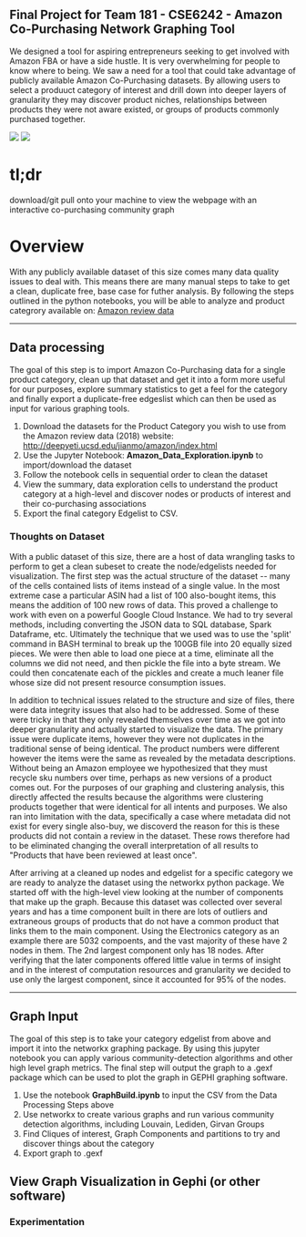 ## Final Project for Team 181 - CSE6242 - Amazon Co-Purchasing Network Graphing Tool

We designed a tool for aspiring entrepreneurs seeking to get involved with Amazon FBA or have a side hustle.  It is very overwhelming for people to know where to being.  We saw a need for a tool that could take advantage of publicly available Amazon Co-Purchasing datasets.  By allowing users to select a produuct category of interest and drill down into deeper layers of granularity they may discover product niches, relationships between products they were not aware existed, or groups of products commonly purchased together.




<p float="center">
 <img src="https://github.com/0n0n0m0uz/CSE6242_Team181_Amazon/blob/main/images/maximal_cliques2.jpg"/>
 <img src="https://github.com/0n0n0m0uz/CSE6242_Team181_Amazon/blob/main/images/LeidenImg.png"/>
</p>

# tl;dr 
download/git pull onto your machine to view the webpage with an interactive co-purchasing community graph

# Overview

With any publicly available dataset of this size comes many data quality issues to deal with.  This means there are many manual steps to take to get a clean, duplicate free, base case for futher analysis.  By following the steps outlined in the python notebooks, you will be able to analyze and product categrory available on: 
[Amazon review data](http://deepyeti.ucsd.edu/jianmo/amazon/index.html)

***
## Data processing

The goal of this step is to import Amazon Co-Purchasing data for a single product category, clean up that dataset and get it into a form more useful for our purposes, explore summary statistics to get a feel for the category and finally export a duplicate-free edgeslist which can then be used as input for various graphing tools.

1. Download the datasets for the Product Category you wish to use from the Amazon review data (2018) website:
http://deepyeti.ucsd.edu/jianmo/amazon/index.html
2. Use the Jupyter Notebook: **Amazon_Data_Exploration.ipynb** to import/download the dataset
3. Follow the notebook cells in sequential order to clean the dataset
4. View the summary, data exploration cells to understand the product category at a high-level and discover nodes or products of interest and their co-purchasing associations
5. Export the final category Edgelist to CSV.

### Thoughts on Dataset
With a public dataset of this size, there are a host of data wrangling tasks to perform to get a clean subeset to create the node/edgelists needed for visualization. The first step was the actual structure of the dataset -- many of the cells contained lists of items instead of a single value. In the most extreme case a particular ASIN had a list of 100 also-bought items, this means the addition of 100 new rows of data.  This proved a challenge to work with even on a powerful Google Cloud Instance.  We had to try several methods, including converting the JSON data to SQL database, Spark Dataframe, etc. Ultimately the technique that we used was to use the 'split' command in BASH terminal to break up the 100GB file into 20 equally sized pieces.  We were then able to load one piece at a time, eliminate all the columns we did not need, and then pickle the file into a byte stream.  We could then concatenate each of the pickles and create a much leaner file whose size did not present resource consumption issues.

In addition to technical issues related to the structure and size of files, there were data integrity issues that also had to be addressed.  Some of these were tricky in that they only revealed themselves over time as we got into deeper granularity and actually started to visualize the data.  The primary issue were duplicate items, however they were not duplicates in the traditional sense of being identical.  The product numbers were different however the items were the same as revealed by the metadata descriptions.  Without being an Amazon employee we hypothesized that they must recycle sku numbers over time, perhaps as new versions of a product comes out.  For the purposes of our graphing and clustering analysis, this directly affected the results because the algorithms were clustering products together that were identical for all intents and purposes. We also ran into limitation with the data, specifically a case where metadata did not exist for every single also-buy, we discoverd the reason for this is these products did not contain a review in the dataset.  These rows therefore had to be eliminated changing the overall interpretation of all results to "Products that have been reviewed at least once".

After arriving at a cleaned up nodes and edgelist for a specific category we are ready to analyze the dataset using the networkx python package.  We started off with the high-level view looking at the number of components that make up the graph. Because this dataset was collected over several years and has a time component built in there are lots of outliers and extraneous groups of products that do not have a common product that links them to the main component.  Using the Electronics category as an example there are 5032 compoents, and the vast majority of these have 2 nodes in them.  The 2nd largest component only has 18 nodes.  After verifying that the later components offered little value in terms of insight and in the interest of computation resources and granularity we decided to use only the largest component, since it accounted for 95% of the nodes.

***
## Graph Input

The goal of this step is to take your category edgelist from above and import it into the networkx graphing package.  By using this jupyter notebook you can apply various community-detection algorithms and other high level graph metrics.  The final step will output the graph to a .gexf package which can be used to plot the graph in GEPHI graphing software.

1. Use the notebook **GraphBuild.ipynb** to input the CSV from the Data Processing Steps above
2. Use networkx to create various graphs and run various community detection algorithms, including Louvain, Lediden, Girvan Groups
3. Find Cliques of interest, Graph Components and partitions to try and discover things about the category
4. Export graph to .gexf

## View Graph Visualization in Gephi (or other software)

### Experimentation




